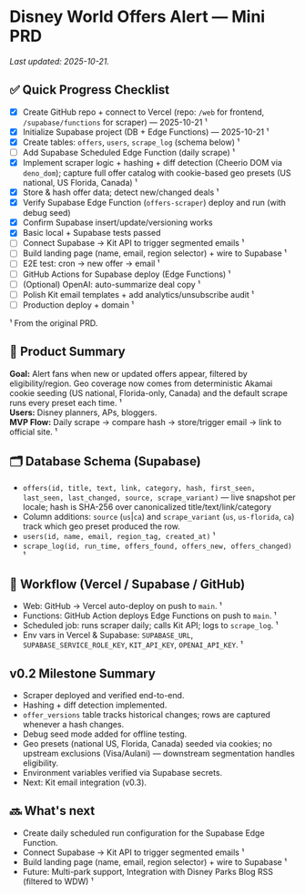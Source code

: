 # Disney World Offers Alert — Mini PRD

_Last updated: 2025-10-21._

## ✅ Quick Progress Checklist
- [x] Create GitHub repo + connect to Vercel (repo: `/web` for frontend, `/supabase/functions` for scraper) — 2025-10-21 ¹
- [x] Initialize Supabase project (DB + Edge Functions) — 2025-10-21 ¹
- [x] Create tables: `offers`, `users`, `scrape_log` (schema below) ¹
- [ ] Add Supabase Scheduled Edge Function (daily scrape) ¹
- [x] Implement scraper logic + hashing + diff detection (Cheerio DOM via `deno_dom`); capture full offer catalog with cookie-based geo presets (US national, US Florida, Canada) ¹
- [x] Store & hash offer data; detect new/changed deals ¹
- [x] Verify Supabase Edge Function (`offers-scraper`) deploy and run (with debug seed)
- [x] Confirm Supabase insert/update/versioning works
- [x] Basic local + Supabase tests passed
- [ ] Connect Supabase → Kit API to trigger segmented emails ¹
- [ ] Build landing page (name, email, region selector) + wire to Supabase ¹
- [ ] E2E test: cron → new offer → email ¹
- [ ] GitHub Actions for Supabase deploy (Edge Functions) ¹
- [ ] (Optional) OpenAI: auto-summarize deal copy ¹
- [ ] Polish Kit email templates + add analytics/unsubscribe audit ¹
- [ ] Production deploy + domain ¹

¹ From the original PRD.  

## 🧭 Product Summary
**Goal:** Alert fans when new or updated offers appear, filtered by eligibility/region. Geo coverage now comes from deterministic Akamai cookie seeding (US national, Florida-only, Canada) and the default scrape runs every preset each time. ¹  
**Users:** Disney planners, APs, bloggers.  
**MVP Flow:** Daily scrape → compare hash → store/trigger email → link to official site. ¹

## 🗂️ Database Schema (Supabase)
- `offers(id, title, text, link, category, hash, first_seen, last_seen, last_changed, source, scrape_variant)` — live snapshot per locale; hash is SHA-256 over canonicalized title/text/link/category  
- Column additions: `source` (`us`|`ca`) and `scrape_variant` (`us`, `us-florida`, `ca`) track which geo preset produced the row.
- `users(id, name, email, region_tag, created_at)` ¹  
- `scrape_log(id, run_time, offers_found, offers_new, offers_changed)` ¹

## 🔄 Workflow (Vercel / Supabase / GitHub)
- Web: GitHub → Vercel auto-deploy on push to `main`. ¹
- Functions: GitHub Action deploys Edge Functions on push to `main`. ¹
- Scheduled job: runs scraper daily; calls Kit API; logs to `scrape_log`. ¹
- Env vars in Vercel & Supabase: `SUPABASE_URL`, `SUPABASE_SERVICE_ROLE_KEY`, `KIT_API_KEY`, `OPENAI_API_KEY`. ¹

## v0.2 Milestone Summary
- Scraper deployed and verified end-to-end.
- Hashing + diff detection implemented.
- `offer_versions` table tracks historical changes; rows are captured whenever a hash changes. 
- Debug seed mode added for offline testing.
- Geo presets (national US, Florida, Canada) seeded via cookies; no upstream exclusions (Visa/Aulani) — downstream segmentation handles eligibility.
- Environment variables verified via Supabase secrets.
- Next: Kit email integration (v0.3).

## 🔜 What's next
- Create daily scheduled run configuration for the Supabase Edge Function.
- Connect Supabase → Kit API to trigger segmented emails ¹
- Build landing page (name, email, region selector) + wire to Supabase ¹
- Future: Multi-park support, Integration with Disney Parks Blog RSS (filtered to WDW) ¹
